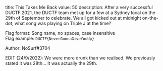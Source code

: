 title: This Takes Me Back
value: 50
description: After a very successful DUCTF 2021, the DUCTF team met up for a few at a Sydney local on the 29th of September to celebrate. We all got kicked out at midnight on-the-dot, what song was playing on Triple J at the time?

Flag format: Song name, no spaces, case insensitive </br>
Flag example: `DUCTF{NeverGonnaGiveYouUp}`

Author: NoSurf#3704

EDIT (24/9/2022): We were more drunk than we realised. We previously stated it was 28th... It was actually the 29th.
